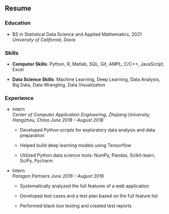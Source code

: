 ## Resume

### Education

* BS in Statistical Data Science and Applied Mathematics, 2021<br>
*University of California, Davis*

### Skills

* **Computer Skills**: Python, R, Matlab, SQL, Git, AMPL, C/C++, JavaScript, Excel

* **Data Science Skills**: Machine Learning, Deep Learning, Data Analysis, Big Data, Data Wrangling, Data Visualization

### Experience

* Intern<br>
*Center of Computer Application Engineering, Zhejiang University, Hangzhou, China*
*June 2018 – August 2018*

	- Developed Python scripts for exploratory data analysis and data preparation
	
	- Helped build deep learning models using Tensorflow
	
	- Utilized Python data science tools: NumPy, Pandas, Scikit-learn, SciPy, Pycharm
	
* Intern<br>
*Paragon Partners*
*June 2016 – August 2016*

	- Systematically analyzed the full features of a web application
	
	- Developed test cases and a test plan based on the full feature list
	
	- Performed black box testing and created test reports
